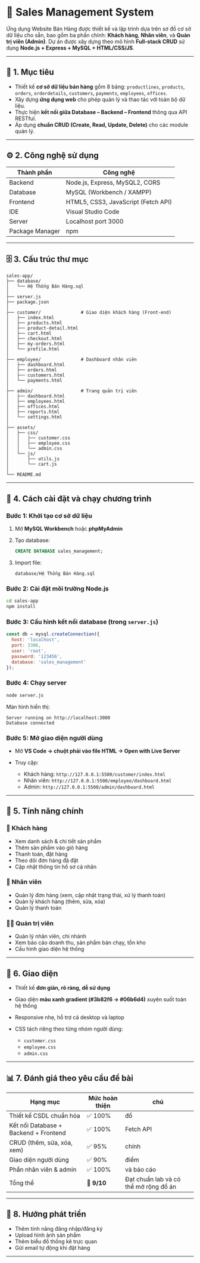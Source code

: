# 🛒 Sales Management System

Ứng dụng Website Bán Hàng được thiết kế và lập trình dựa trên sơ đồ cơ sở dữ liệu cho sẵn, bao gồm ba phần chính: **Khách hàng**, **Nhân viên**, và **Quản trị viên (Admin)**.
Dự án được xây dựng theo mô hình **Full-stack CRUD** sử dụng **Node.js + Express + MySQL + HTML/CSS/JS**.

---

## 🧭 1. Mục tiêu

* Thiết kế **cơ sở dữ liệu bán hàng** gồm 8 bảng:
  `productlines`, `products`, `orders`, `orderdetails`, `customers`, `payments`, `employees`, `offices`.
* Xây dựng **ứng dụng web** cho phép quản lý và thao tác với toàn bộ dữ liệu.
* Thực hiện **kết nối giữa Database – Backend – Frontend** thông qua API RESTful.
* Áp dụng **chuẩn CRUD (Create, Read, Update, Delete)** cho các module quản lý.

---

## ⚙️ 2. Công nghệ sử dụng

| Thành phần      | Công nghệ                           |
| --------------- | ----------------------------------- |
| Backend         | Node.js, Express, MySQL2, CORS      |
| Database        | MySQL (Workbench / XAMPP)           |
| Frontend        | HTML5, CSS3, JavaScript (Fetch API) |
| IDE             | Visual Studio Code                  |
| Server          | Localhost port 3000                 |
| Package Manager | npm                                 |

---

## 🗄️ 3. Cấu trúc thư mục

```
sales-app/
├── database/
│   └── Hệ Thống Bán Hàng.sql
│
├── server.js
├── package.json
│
├── customer/               # Giao diện khách hàng (Front-end)
│   ├── index.html
│   ├── products.html
│   ├── product-detail.html
│   ├── cart.html
│   ├── checkout.html
│   ├── my-orders.html
│   └── profile.html
│
├── employee/               # Dashboard nhân viên
│   ├── dashboard.html
│   ├── orders.html
│   ├── customers.html
│   └── payments.html
│
├── admin/                  # Trang quản trị viên
│   ├── dashboard.html
│   ├── employees.html
│   ├── offices.html
│   ├── reports.html
│   └── settings.html
│
├── assets/
│   ├── css/
│   │   ├── customer.css
│   │   ├── employee.css
│   │   └── admin.css
│   └── js/
│       ├── utils.js
│       └── cart.js
│
└── README.md
```

---

## 🔗 4. Cách cài đặt và chạy chương trình

### Bước 1: Khởi tạo cơ sở dữ liệu

1. Mở **MySQL Workbench** hoặc **phpMyAdmin**
2. Tạo database:

   ```sql
   CREATE DATABASE sales_management;
   ```
3. Import file:

   ```
   database/Hệ Thống Bán Hàng.sql
   ```

### Bước 2: Cài đặt môi trường Node.js

```bash
cd sales-app
npm install
```

### Bước 3: Cấu hình kết nối database (trong `server.js`)

```js
const db = mysql.createConnection({
  host: 'localhost',
  port: 3306,
  user: 'root',
  password: '123456',
  database: 'sales_management'
});
```

### Bước 4: Chạy server

```bash
node server.js
```

Màn hình hiển thị:

```
Server running on http://localhost:3000
Database connected
```

### Bước 5: Mở giao diện người dùng

* Mở **VS Code → chuột phải vào file HTML → Open with Live Server**
* Truy cập:

  * Khách hàng: `http://127.0.0.1:5500/customer/index.html`
  * Nhân viên: `http://127.0.0.1:5500/employee/dashboard.html`
  * Admin: `http://127.0.0.1:5500/admin/dashboard.html`

---

## 🧱 5. Tính năng chính

### 👤 Khách hàng

* Xem danh sách & chi tiết sản phẩm
* Thêm sản phẩm vào giỏ hàng
* Thanh toán, đặt hàng
* Theo dõi đơn hàng đã đặt
* Cập nhật thông tin hồ sơ cá nhân

### 👔 Nhân viên

* Quản lý đơn hàng (xem, cập nhật trạng thái, xử lý thanh toán)
* Quản lý khách hàng (thêm, sửa, xóa)
* Quản lý thanh toán

### 👨‍💼 Quản trị viên

* Quản lý nhân viên, chi nhánh
* Xem báo cáo doanh thu, sản phẩm bán chạy, tồn kho
* Cấu hình giao diện hệ thống

---

## 🎨 6. Giao diện

* Thiết kế **đơn giản, rõ ràng, dễ sử dụng**
* Giao diện **màu xanh gradient (#3b82f6 → #06b6d4)** xuyên suốt toàn hệ thống
* Responsive nhẹ, hỗ trợ cả desktop và laptop
* CSS tách riêng theo từng nhóm người dùng:

  * `customer.css`
  * `employee.css`
  * `admin.css`

---

## 📊 7. Đánh giá theo yêu cầu đề bài

| Hạng mục                              | Mức hoàn thiện |  chú                               |
| ------------------------------------- | -------------- | ------------------------------------- |
| Thiết kế CSDL chuẩn hóa               | ✅ 100%         |  đồ               |
| Kết nối Database + Backend + Frontend | ✅ 100%         |  Fetch API           |
| CRUD (thêm, sửa, xóa, xem)            | ✅ 95%          |  chính                    |
| Giao diện người dùng                  | ✅ 90%          |  điểm                |
| Phần nhân viên & admin                | ✅ 100%         |  và báo cáo           |
| Tổng thể                              | 🌟 **9/10**    | Đạt chuẩn lab và có thể mở rộng đồ án |

---

## 🧠 8. Hướng phát triển

* Thêm tính năng đăng nhập/đăng ký
* Upload hình ảnh sản phẩm
* Thêm biểu đồ thống kê trực quan
* Gửi email tự động khi đặt hàng

---

